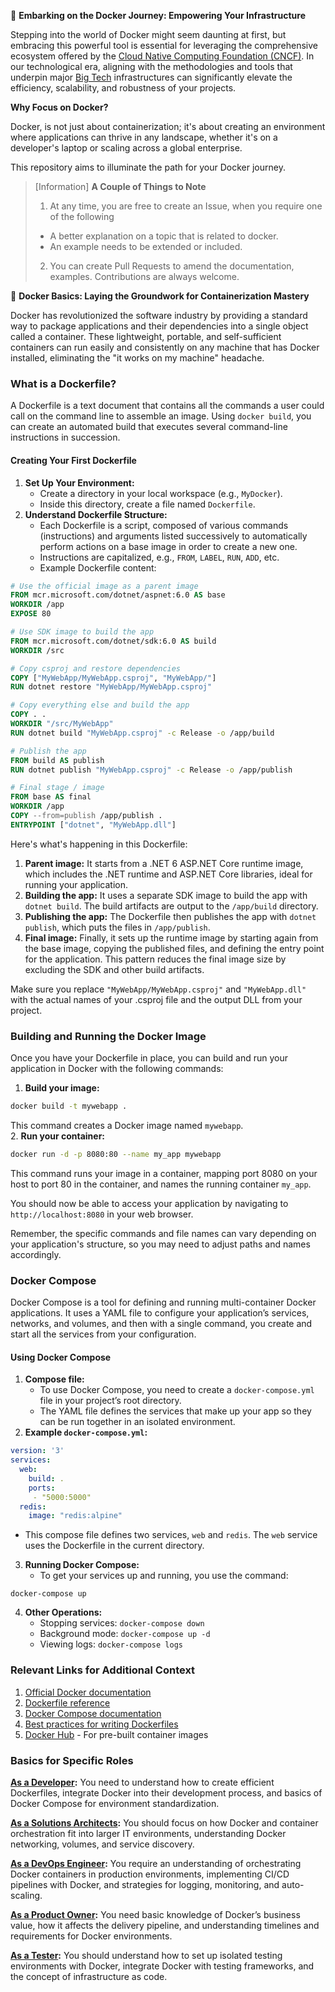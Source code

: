 🐳 **Embarking on the Docker Journey: Empowering Your Infrastructure**

Stepping into the world of Docker might seem daunting at first, but embracing this powerful tool is essential for leveraging the comprehensive ecosystem offered by the [Cloud Native Computing Foundation (CNCF)](https://landscape.cncf.io/). In our technological era, aligning with the methodologies and tools that underpin major [Big Tech](https://en.wikipedia.org/wiki/Big_Tech) infrastructures can significantly elevate the efficiency, scalability, and robustness of your projects.

**Why Focus on Docker?**

Docker, is not just about containerization; it's about creating an environment where applications can thrive in any landscape, whether it's on a developer's laptop or scaling across a global enterprise.

This repository aims to illuminate the path for your Docker journey. 

>[Information]
>**A Couple of Things to Note**
>1. At any time, you are free to create an Issue, when you require one of the following 
>	- A better explanation on a topic that is related to docker.
>	- An example needs to be extended or included.
>2. You can create Pull Requests to amend the documentation, examples. Contributions are always welcome.  	


🐳 **Docker Basics: Laying the Groundwork for Containerization Mastery**

Docker has revolutionized the software industry by providing a standard way to package applications and their dependencies into a single object called a container. These lightweight, portable, and self-sufficient containers can run easily and consistently on any machine that has Docker installed, eliminating the "it works on my machine" headache.

### What is a Dockerfile?

A Dockerfile is a text document that contains all the commands a user could call on the command line to assemble an image. Using `docker build`, you can create an automated build that executes several command-line instructions in succession.

#### Creating Your First Dockerfile

1. **Set Up Your Environment:**
    - Create a directory in your local workspace (e.g., `MyDocker`).
    - Inside this directory, create a file named `Dockerfile`.
2. **Understand Dockerfile Structure:**
    - Each Dockerfile is a script, composed of various commands (instructions) and arguments listed successively to automatically perform actions on a base image in order to create a new one.
    - Instructions are capitalized, e.g., `FROM`, `LABEL`, `RUN`, `ADD`, etc.
    - Example Dockerfile content:
```Dockerfile
# Use the official image as a parent image
FROM mcr.microsoft.com/dotnet/aspnet:6.0 AS base
WORKDIR /app
EXPOSE 80

# Use SDK image to build the app
FROM mcr.microsoft.com/dotnet/sdk:6.0 AS build
WORKDIR /src

# Copy csproj and restore dependencies
COPY ["MyWebApp/MyWebApp.csproj", "MyWebApp/"]
RUN dotnet restore "MyWebApp/MyWebApp.csproj"

# Copy everything else and build the app
COPY . .
WORKDIR "/src/MyWebApp"
RUN dotnet build "MyWebApp.csproj" -c Release -o /app/build

# Publish the app
FROM build AS publish
RUN dotnet publish "MyWebApp.csproj" -c Release -o /app/publish

# Final stage / image
FROM base AS final
WORKDIR /app
COPY --from=publish /app/publish .
ENTRYPOINT ["dotnet", "MyWebApp.dll"]
```
Here's what's happening in this Dockerfile:

1. **Parent image:** It starts from a .NET 6 ASP.NET Core runtime image, which includes the .NET runtime and ASP.NET Core libraries, ideal for running your application.
2. **Building the app:** It uses a separate SDK image to build the app with `dotnet build`. The build artifacts are output to the `/app/build` directory.
3. **Publishing the app:** The Dockerfile then publishes the app with `dotnet publish`, which puts the files in `/app/publish`.
4. **Final image:** Finally, it sets up the runtime image by starting again from the base image, copying the published files, and defining the entry point for the application. This pattern reduces the final image size by excluding the SDK and other build artifacts.

Make sure you replace `"MyWebApp/MyWebApp.csproj"` and `"MyWebApp.dll"` with the actual names of your .csproj file and the output DLL from your project.

### Building and Running the Docker Image

Once you have your Dockerfile in place, you can build and run your application in Docker with the following commands:
1. **Build your image:**
```bash
docker build -t mywebapp .
```
This command creates a Docker image named `mywebapp`.  
2. **Run your container:**
``` bash
docker run -d -p 8080:80 --name my_app mywebapp
```
This command runs your image in a container, mapping port 8080 on your host to port 80 in the container, and names the running container `my_app`.

You should now be able to access your application by navigating to `http://localhost:8080` in your web browser.

Remember, the specific commands and file names can vary depending on your application's structure, so you may need to adjust paths and names accordingly.

### Docker Compose

Docker Compose is a tool for defining and running multi-container Docker applications. It uses a YAML file to configure your application’s services, networks, and volumes, and then with a single command, you create and start all the services from your configuration.

#### Using Docker Compose

1. **Compose file:**
    - To use Docker Compose, you need to create a `docker-compose.yml` file in your project’s root directory.
    - The YAML file defines the services that make up your app so they can be run together in an isolated environment.
2. **Example `docker-compose.yml`:**  
```yaml  
version: '3'
services:
  web:
    build: .
    ports:
     - "5000:5000"
  redis:
    image: "redis:alpine"
```
- This compose file defines two services, `web` and `redis`. The `web` service uses the Dockerfile in the current directory.
3. **Running Docker Compose:**
    - To get your services up and running, you use the command:
```shell
docker-compose up
```
4. **Other Operations:**
    - Stopping services: `docker-compose down`
    - Background mode: `docker-compose up -d`
    - Viewing logs: `docker-compose logs`

### Relevant Links for Additional Context

1. [Official Docker documentation](https://docs.docker.com/)
2. [Dockerfile reference](https://docs.docker.com/engine/reference/builder/)
3. [Docker Compose documentation](https://docs.docker.com/compose/)
4. [Best practices for writing Dockerfiles](https://docs.docker.com/develop/develop-images/dockerfile_best-practices/)
5. [Docker Hub](https://hub.docker.com/) - For pre-built container images

### Basics for Specific Roles
**[As a Developer](./AsADeveloper/AsADeveloper.md):** You need to understand how to create efficient Dockerfiles, integrate Docker into their development process, and basics of Docker Compose for environment standardization.

**[As a Solutions Architects](./AsASolutionsArchitect/AsASolutionsArchitect.md):** You should focus on how Docker and container orchestration fit into larger IT environments, understanding Docker networking, volumes, and service discovery.

**[As a DevOps Engineer](./AsADevOpsEngineer/AsADevOpsEngineer.md):** You require an understanding of orchestrating Docker containers in production environments, implementing CI/CD pipelines with Docker, and strategies for logging, monitoring, and auto-scaling.

**[As a Product Owner](./AsAProductOwner/AsAProductOwner.md):** You need basic knowledge of Docker’s business value, how it affects the delivery pipeline, and understanding timelines and requirements for Docker environments.

**[As a Tester](./AsATester/AsATester.md):** You should understand how to set up isolated testing environments with Docker, integrate Docker with testing frameworks, and the concept of infrastructure as code.